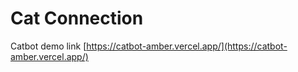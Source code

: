 # Cat Connection


 Catbot demo link [https://catbot-amber.vercel.app/](https://catbot-amber.vercel.app/)

 

